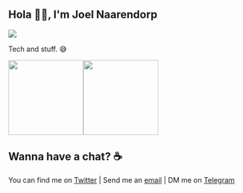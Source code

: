 ## Hola 👋🏾, I'm Joel Naarendorp 
![](https://komarev.com/ghpvc/?username=n3rdclash)

Tech and stuff. 😅

<img height="150px" src="https://github-readme-stats.vercel.app/api?username=n3rdclash&show_icons=true&theme=dark&custom_title=GitHub%20Stats&hide_border=true" /><img height="150px" src="https://github-readme-stats.vercel.app/api/top-langs/?username=n3rdclash&hide_border=true&layout=compact&langs_count=8&theme=dark" />

## Wanna have a chat? ☕
You can find me on [Twitter](https://twitter.com/n3rdclash) | Send me an [email](mailto:joelhammen11@gmail.com) | DM me on [Telegram](https://t.me/n3rdclash)
